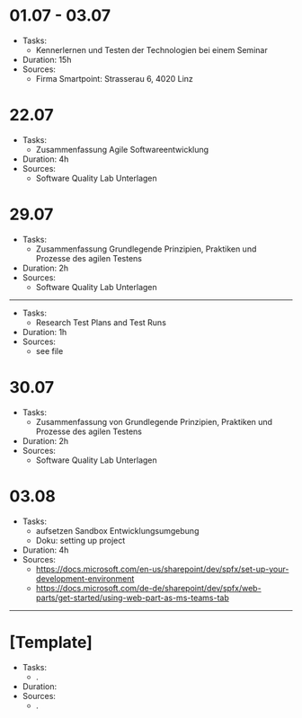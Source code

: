 # 01.07 - 03.07
* Tasks:
  * Kennerlernen und Testen der Technologien bei einem Seminar
* Duration: 15h
* Sources:
  * Firma Smartpoint: Strasserau 6, 4020 Linz

# 22.07
* Tasks:
  * Zusammenfassung Agile Softwareentwicklung
* Duration: 4h
* Sources:
  * Software Quality Lab Unterlagen 

# 29.07
* Tasks:
  * Zusammenfassung Grundlegende Prinzipien, Praktiken und Prozesse des agilen Testens
* Duration: 2h
* Sources:
  * Software Quality Lab Unterlagen
  
---

* Tasks:
  * Research Test Plans and Test Runs
* Duration: 1h
* Sources:
  * see file

# 30.07
* Tasks:
  * Zusammenfassung von Grundlegende Prinzipien, Praktiken und Prozesse des agilen Testens
* Duration: 2h
* Sources:
  * Software Quality Lab Unterlagen 
  
# 03.08
* Tasks: 
  * aufsetzen Sandbox Entwicklungsumgebung
  * Doku: setting up project
* Duration: 4h
* Sources: 
  * https://docs.microsoft.com/en-us/sharepoint/dev/spfx/set-up-your-development-environment
  * https://docs.microsoft.com/de-de/sharepoint/dev/spfx/web-parts/get-started/using-web-part-as-ms-teams-tab

---

# [Template]
* Tasks:
  * . 
* Duration:
* Sources:
  * .
